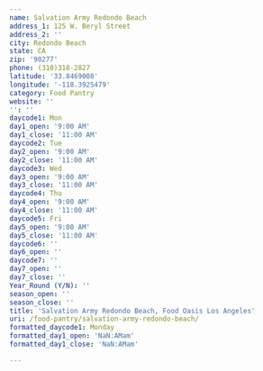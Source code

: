 ```yaml
---
name: Salvation Army Redondo Beach
address_1: 125 W. Beryl Street
address_2: ''
city: Redondo Beach
state: CA
zip: '90277'
phone: (310)318-2827
latitude: '33.8469008'
longitude: '-118.3925479'
category: Food Pantry
website: ''
'': ''
daycode1: Mon
day1_open: '9:00 AM'
day1_close: '11:00 AM'
daycode2: Tue
day2_open: '9:00 AM'
day2_close: '11:00 AM'
daycode3: Wed
day3_open: '9:00 AM'
day3_close: '11:00 AM'
daycode4: Thu
day4_open: '9:00 AM'
day4_close: '11:00 AM'
daycode5: Fri
day5_open: '9:00 AM'
day5_close: '11:00 AM'
daycode6: ''
day6_open: ''
daycode7: ''
day7_open: ''
day7_close: ''
Year_Round (Y/N): ''
season_open: ''
season_close: ''
title: 'Salvation Army Redondo Beach, Food Oasis Los Angeles'
uri: /food-pantry/salvation-army-redondo-beach/
formatted_daycode1: Monday
formatted_day1_open: 'NaN:AMam'
formatted_day1_close: 'NaN:AMam'

---
```

